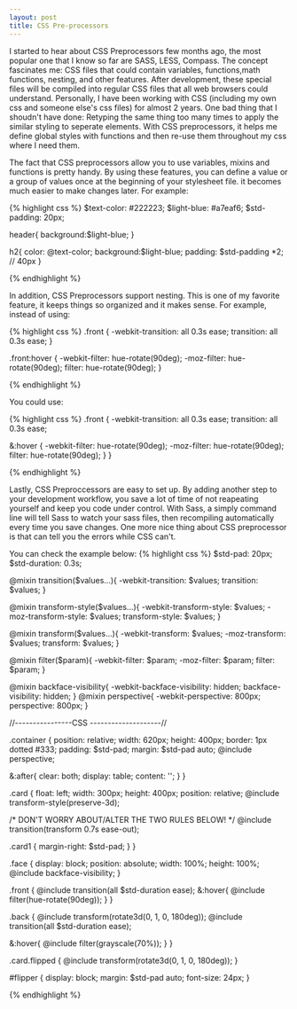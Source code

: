 ```yaml
---
layout: post
title: CSS Pre-processors
---
```


I started to hear about CSS Preprocessors few months ago, the most popular one that I know so far are SASS, LESS, Compass.
The concept fascinates me: CSS files that could contain variables, functions,math functions, nesting, and other features. After development, these special files will be compiled into regular CSS files that all web browsers could understand. Personally, I have been working with CSS (including my own css and someone else's css files) for almost 2 years. One bad thing that I shoudn't have done: Retyping the same thing too many times to apply the similar styling to seperate elements. With CSS preprocessors, it helps me define global styles with functions and then re-use them throughout my css where I need them.

The fact that CSS preprocessors allow you to use variables, mixins and functions is pretty handy. By using these features, you can define a value or a group of values once at the beginning of your stylesheet file. it becomes much easier to make changes later.
For example:

{% highlight css %}
$text-color: #222223;
$light-blue: #a7eaf6;
$std-padding: 20px;

header{
  background:$light-blue;
}

h2{
  color: @text-color;
  background:$light-blue;
  padding: $std-padding *2; // 40px
}

{% endhighlight %}

In addition, CSS Preprocessors support nesting. This is one of my favorite feature, it keeps things so organized and it makes sense. For example, instead of using:

{% highlight css %}
.front {
  -webkit-transition: all 0.3s ease;
  transition: all 0.3s ease;
}

.front:hover {
  -webkit-filter: hue-rotate(90deg);
  -moz-filter: hue-rotate(90deg);
  filter: hue-rotate(90deg);
}

{% endhighlight %}

You could use:

{% highlight css %}
.front {
  -webkit-transition: all 0.3s ease;
  transition: all 0.3s ease;
  
  &:hover {
  -webkit-filter: hue-rotate(90deg);
  -moz-filter: hue-rotate(90deg);
  filter: hue-rotate(90deg);
  }
}

{% endhighlight %}

Lastly, CSS Preproccessors are easy to set up. By adding another step to your development workflow, you save a lot of time of not reapeating yourself and keep you code under control. With Sass, a simply command line will tell Sass to watch your sass files, then recompiling automatically every time you save changes. One more nice thing about CSS preprocessor is that can tell you the errors while CSS can't.


You can check the example below:
{% highlight css %}
$std-pad: 20px;
$std-duration: 0.3s;

@mixin transition($values...){
  -webkit-transition: $values;
  transition: $values;
}

@mixin transform-style($values...){
  -webkit-transform-style: $values;
  -moz-transform-style: $values;
  transform-style: $values;
}

@mixin transform($values...){
  -webkit-transform: $values;
  -moz-transform: $values;
  transform: $values;
}

@mixin filter($param){
  -webkit-filter: $param;
  -moz-filter: $param;
  filter: $param;
}

@mixin backface-visibility{
  -webkit-backface-visibility: hidden;
  backface-visibility: hidden;
}
@mixin perspective{
  -webkit-perspective: 800px;
  perspective: 800px;
}

//----------------CSS --------------------//

.container {
  position: relative;
  width: 620px;
  height: 400px;
  border: 1px dotted #333;
  padding: $std-pad;
  margin: $std-pad auto;
  @include perspective;

  &:after{
  clear: both;
  display: table;
  content: '';
  }
}


.card {
  float: left;
  width: 300px;
  height: 400px;
  position: relative;
  @include transform-style(preserve-3d);

  /* DON'T WORRY ABOUT/ALTER THE TWO RULES BELOW! */
  @include transition(transform 0.7s ease-out);

  .card1 {
  margin-right: $std-pad;
  }
}


.face {
  display: block;
  position: absolute;
  width: 100%;
  height: 100%;
  @include backface-visibility;
}

.front {
  @include transition(all $std-duration ease);
  &:hover{
      @include filter(hue-rotate(90deg));
  }
}



.back {
  @include transform(rotate3d(0, 1, 0, 180deg));
  @include transition(all $std-duration ease);

  &:hover{
     @include filter(grayscale(70%));
  }
}



.card.flipped {
  @include transform(rotate3d(0, 1, 0, 180deg));
}

#flipper {
  display: block;
  margin: $std-pad auto;
  font-size: 24px;
}

{% endhighlight %}
